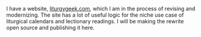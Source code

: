 I have a website, [liturgygeek.com](http://liturgygeek.com), which I am in the process of revising and modernizing. The site has a lot of useful logic for the niche use case of liturgical calendars and lectionary readings. I will be making the rewrite open source and publishing it here.
